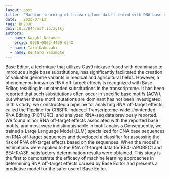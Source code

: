 ```yaml
---
layout: post
title:  "Machine learning of transcriptome data treated with DNA base editor"
date:   2023-07-13
tags: BH23JP
doi: 10.37044/osf.io/zytkj
authors:
  - name: Kazuki Nakamae
    orcid: 0000-0002-4469-664X
  - name: Taro Kakuzaki
  - name: Kentaro Yamamoto
---
```


Base Editor, a technique that utilizes Cas9 nickase fused with deaminase to introduce single base substitutions, has significantly facilitated the creation of valuable genome variants in medical and agricultural fields. However, a phenomenon known as RNA off-target effects is recognized with Base Editor, resulting in unintended substitutions in the transcriptome. It has been reported that such substitutions often occur in specific base motifs (ACW), but whether these motif mutations are dominant has not been investigated. In this study, we constructed a pipeline for analyzing RNA off-target effects, called the Pipeline for CRISPR-induced Transcriptome-wide Unintended RNA Editing (PiCTURE), and analyzed RNA-seq data previously reported. We found minor RNA off-target effects associated with the reported base motifs, and most were indistinguishable in motif analysis.Consequently, we trained a Large Language Model (LLM) specialized for DNA base sequences on RNA off-target sequences and developed a classifier for assessing the risk of RNA off-target effects based on the sequences. When the model's estimations were applied to the RNA off-target data for BE4-rAPOBEC1 and BE4-RrA3F, satisfactory determination results were obtained. This study is the first to demonstrate the efficacy of machine learning approaches in determining RNA off-target effects caused by Base Editor and presents a predictive model for the safer use of Base Editor.

